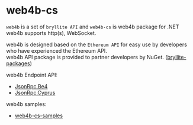 # web4b-cs

`web4b` is a set of `bryllite API` and `web4b-cs` is web4b package for .NET  
web4b supports http(s), WebSocket.  

web4b is designed based on the `Ethereum API` for easy use by developers who have experienced the Ethereum API.  
web4b API package is provided to partner developers by NuGet. ([bryllite-packages](https://www.nuget.org/profiles/bryllite))  

web4b Endpoint API:
* [JsonRpc.Be4](https://github.com/bryllite/web4b-cs/wiki/JsonRpc.Be4)  
* [JsonRpc.Cyprus](https://github.com/bryllite/web4b-cs/wiki/JsonRpc.Cyprus)  

web4b samples:
* [web4b-cs-samples](https://github.com/bryllite/web4b-cs-samples)
